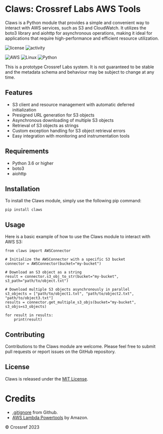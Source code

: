 # Claws: Crossref Labs AWS Tools
Claws is a Python module that provides a simple and convenient way to interact with AWS services, such as S3 and CloudWatch. It utilizes the boto3 library and aiohttp for asynchronous operations, making it ideal for applications that require high-performance and efficient resource utilization.

![license](https://img.shields.io/gitlab/license/crossref/labs/claws) ![activity](https://img.shields.io/gitlab/last-commit/crossref/labs/claws)

![AWS](https://img.shields.io/badge/AWS-%23FF9900.svg?style=for-the-badge&logo=amazon-aws&logoColor=white) ![Linux](https://img.shields.io/badge/Linux-FCC624?style=for-the-badge&logo=linux&logoColor=black) ![Python](https://img.shields.io/badge/python-3670A0?style=for-the-badge&logo=python&logoColor=ffdd54)

This is a prototype Crossref Labs system. It is not guaranteed to be stable and the metadata schema and behaviour may be subject to change at any time.

## Features
* S3 client and resource management with automatic deferred initialization
* Presigned URL generation for S3 objects
* Asynchronous downloading of multiple S3 objects
* Retrieval of S3 objects as strings
* Custom exception handling for S3 object retrieval errors
* Easy integration with monitoring and instrumentation tools

## Requirements
* Python 3.6 or higher
* boto3
* aiohttp

## Installation

To install the Claws module, simply use the following pip command:

    pip install claws

## Usage
Here is a basic example of how to use the Claws module to interact with AWS S3:

    from claws import AWSConnector

    # Initialize the AWSConnector with a specific S3 bucket
    connector = AWSConnector(bucket="my-bucket")
    
    # Download an S3 object as a string
    result = connector.s3_obj_to_str(bucket="my-bucket", s3_path="path/to/object.txt")
    
    # Download multiple S3 objects asynchronously in parallel
    s3_objects = ["path/to/object1.txt", "path/to/object2.txt", "path/to/object3.txt"]
    results = connector.get_multiple_s3_objs(bucket="my-bucket", s3_objs=s3_objects)
    
    for result in results:
        print(result)

## Contributing
Contributions to the Claws module are welcome. Please feel free to submit pull requests or report issues on the GitHub repository.

## License
Claws is released under the [MIT License](https://opensource.org/licenses/MIT).

# Credits
* [.gitignore](https://github.com/github/gitignore) from Github.
* [AWS Lambda Powertools](https://awslabs.github.io/aws-lambda-powertools-python/2.10.0/) by Amazon.

&copy; Crossref 2023